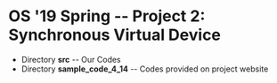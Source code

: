 # OS '19 Spring -- Project 2: Synchronous Virtual Device
 * Directory **src** -- Our Codes  
 * Directory **sample_code_4_14** -- Codes provided on project website
